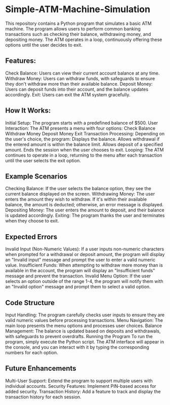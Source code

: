 # Simple-ATM-Machine-Simulation
This repository contains a Python program that simulates a basic ATM machine. The program allows users to perform common banking transactions such as checking their balance, withdrawing money, and depositing money. The ATM operates in a loop, continuously offering these options until the user decides to exit.
## Features:
Check Balance: Users can view their current account balance at any time.
Withdraw Money: Users can withdraw funds, with safeguards to ensure they don't withdraw more than their available balance.
Deposit Money: Users can deposit funds into their account, and the balance updates accordingly.
Exit: Users can exit the ATM system gracefully.
## How It Works:
Initial Setup: The program starts with a predefined balance of $500.
User Interaction: The ATM presents a menu with four options:
Check Balance
Withdraw Money
Deposit Money
Exit
Transaction Processing: Depending on the user's choice, the program:
Displays the balance.
Allows withdrawal if the entered amount is within the balance limit.
Allows deposit of a specified amount.
Ends the session when the user chooses to exit.
Looping: The ATM continues to operate in a loop, returning to the menu after each transaction until the user selects the exit option.
## Example Scenarios
Checking Balance: If the user selects the balance option, they see the current balance displayed on the screen.
Withdrawing Money: The user enters the amount they wish to withdraw. If it's within their available balance, the amount is deducted; otherwise, an error message is displayed.
Depositing Money: The user enters the amount to deposit, and their balance is updated accordingly.
Exiting: The program thanks the user and terminates when they choose to exit.
## Expected Errors
Invalid Input (Non-Numeric Values): If a user inputs non-numeric characters when prompted for a withdrawal or deposit amount, the program will display an "Invalid input" message and prompt the user to enter a valid numeric value.
Insufficient Funds: When attempting to withdraw more money than is available in the account, the program will display an "Insufficient funds" message and prevent the transaction.
Invalid Menu Option: If the user selects an option outside of the range 1-4, the program will notify them with an "Invalid option" message and prompt them to select a valid option.
## Code Structure
Input Handling: The program carefully checks user inputs to ensure they are valid numeric values before processing transactions.
Menu Navigation: The main loop presents the menu options and processes user choices.
Balance Management: The balance is updated based on deposits and withdrawals, with safeguards to prevent overdrafts.
Running the Program
To run the program, simply execute the Python script. The ATM interface will appear in the console, and you can interact with it by typing the corresponding numbers for each option.

## Future Enhancements
Multi-User Support: Extend the program to support multiple users with individual accounts.
Security Features: Implement PIN-based access for added security.
Transaction History: Add a feature to track and display the transaction history for each session.
